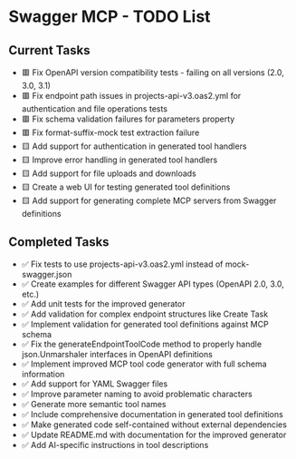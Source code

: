 # Swagger MCP - TODO List

## Current Tasks

- 🟥 Fix OpenAPI version compatibility tests - failing on all versions (2.0, 3.0, 3.1)
- 🟥 Fix endpoint path issues in projects-api-v3.oas2.yml for authentication and file operations tests
- 🟥 Fix schema validation failures for parameters property
- 🟥 Fix format-suffix-mock test extraction failure
- 🟨 Add support for authentication in generated tool handlers
- 🟨 Improve error handling in generated tool handlers
- 🟨 Add support for file uploads and downloads
- 🟨 Create a web UI for testing generated tool definitions
- 🟨 Add support for generating complete MCP servers from Swagger definitions

## Completed Tasks

- ✅ Fix tests to use projects-api-v3.oas2.yml instead of mock-swagger.json
- ✅ Create examples for different Swagger API types (OpenAPI 2.0, 3.0, etc.)
- ✅ Add unit tests for the improved generator
- ✅ Add validation for complex endpoint structures like Create Task
- ✅ Implement validation for generated tool definitions against MCP schema
- ✅ Fix the generateEndpointToolCode method to properly handle json.Unmarshaler interfaces in OpenAPI definitions
- ✅ Implement improved MCP tool code generator with full schema information
- ✅ Add support for YAML Swagger files
- ✅ Improve parameter naming to avoid problematic characters
- ✅ Generate more semantic tool names
- ✅ Include comprehensive documentation in generated tool definitions
- ✅ Make generated code self-contained without external dependencies
- ✅ Update README.md with documentation for the improved generator
- ✅ Add AI-specific instructions in tool descriptions
